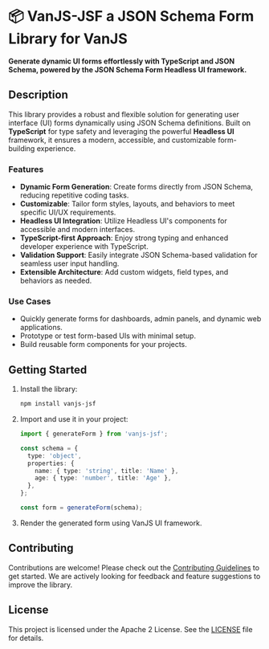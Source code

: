 # 📦 VanJS-JSF a JSON Schema Form Library for VanJS

**Generate dynamic UI forms effortlessly with TypeScript and JSON Schema, powered by the JSON Schema Form Headless UI framework.**

## Description

This library provides a robust and flexible solution for generating user interface (UI) forms dynamically using JSON Schema definitions. Built on **TypeScript** for type safety and leveraging the powerful **Headless UI** framework, it ensures a modern, accessible, and customizable form-building experience.

### Features

- **Dynamic Form Generation**: Create forms directly from JSON Schema, reducing repetitive coding tasks.
- **Customizable**: Tailor form styles, layouts, and behaviors to meet specific UI/UX requirements.
- **Headless UI Integration**: Utilize Headless UI's components for accessible and modern interfaces.
- **TypeScript-first Approach**: Enjoy strong typing and enhanced developer experience with TypeScript.
- **Validation Support**: Easily integrate JSON Schema-based validation for seamless user input handling.
- **Extensible Architecture**: Add custom widgets, field types, and behaviors as needed.

### Use Cases

- Quickly generate forms for dashboards, admin panels, and dynamic web applications.
- Prototype or test form-based UIs with minimal setup.
- Build reusable form components for your projects.

## Getting Started

1. Install the library:
   ```bash
   npm install vanjs-jsf
   ```
2. Import and use it in your project:
   ```typescript
   import { generateForm } from 'vanjs-jsf';

   const schema = {
     type: 'object',
     properties: {
       name: { type: 'string', title: 'Name' },
       age: { type: 'number', title: 'Age' },
     },
   };

   const form = generateForm(schema);
   ```

3. Render the generated form using VanJS UI framework.

## Contributing

Contributions are welcome! Please check out the [Contributing Guidelines](./CONTRIBUTING.md) to get started. We are actively looking for feedback and feature suggestions to improve the library.

## License

This project is licensed under the Apache 2 License. See the [LICENSE](./LICENSE) file for details.
